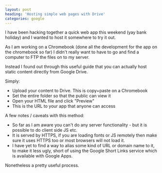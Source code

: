 ```yaml
---
layout: post
heading: 'Hosting simple web pages with Drive'
categories: google
---
```


I have been hacking together a quick web app this weekend (yay bank holiday) and I wanted to host it somewhere to try it out.

As I am working on a Chromebook (done all the development for the app on the chromebook so far) I didn't really want to have to go and find a computer to FTP the files on to my server.

Instead I found out through this useful guide that you can actually host static content directly from Google Drive.

Simply:

* Upload your content to Drive. This is copy+paste on a Chromebook
* Set the entire folder so that the public can view it
* Open your HTML file and click "Preview"
* This is the URL to your app that anyone can access

A few notes / caveats with this method:

* So far as I am aware you can't do any server functionality - but it is possible to do client side JS etc.
* It is served by HTTPS, if you are loading fonts or JS remotely then make sure it uses HTTPS too or most browsers will not load it.
* I have yet to find a way to alias some kind of URL or domain name to it, to make it less ugly, short of using the Google Short Links service which is available with Google Apps.

Nonetheless a pretty useful process.
